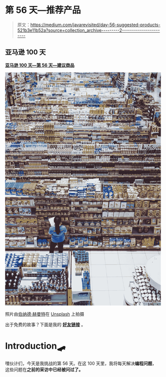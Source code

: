 # 第 56 天—推荐产品

> 原文：<https://medium.com/javarevisited/day-56-suggested-products-521b3e11b52a?source=collection_archive---------2----------------------->

## 亚马逊 100 天

[**亚马逊 100 天—第 56 天—建议商品**](https://leetcode.com/problems/search-suggestions-system/)

![](img/92ab84b844b1187c8de022300046c9e9.png)

照片由[伯纳德·赫曼特](https://unsplash.com/@bernardhermant?utm_source=unsplash&utm_medium=referral&utm_content=creditCopyText)在 [Unsplash](https://unsplash.com/s/photos/products?utm_source=unsplash&utm_medium=referral&utm_content=creditCopyText) 上拍摄

出于免费的故事？下面是我的 [**好友链接**](/@akshay_ravindran/day-56-suggested-products-521b3e11b52a?source=friends_link&sk=9035f2e3b5f600e78fbf74ba9a9ea284) 。

# Introduction🛹

嘿伙计们，今天是我挑战的第 56 天。在这 100 天里，我将每天解决**编程问题**，这些问题在**之前的采访中已经被问过了。**